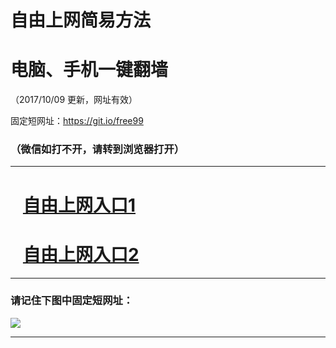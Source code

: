 ﻿# 自由上网简易方法

# 电脑、手机一键翻墙

（2017/10/09 更新，网址有效）

固定短网址：https://git.io/free99

### （微信如打不开，请转到浏览器打开）


***





# &nbsp;&nbsp; <a href="http://ft1088621788.fwq-tz-1001.info/fwqtz01.html?t=100900123075 " target="_blank">自由上网入口1</a>
# &nbsp;&nbsp; <a href="http://ft2238920963.fwq-tz-1002.info/fwqtz02.html?t=100900111199 " target="_blank">自由上网入口2</a>
***

### 请记住下图中固定短网址：

<img src="https://s3-us-west-2.amazonaws.com/fwq-1001/yjfq-20170905okok.png" /> 


***

